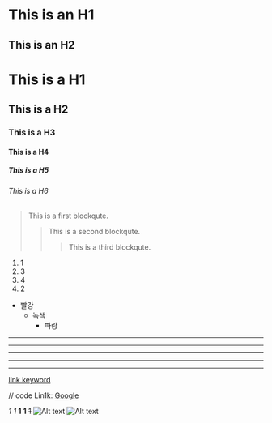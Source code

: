 This is  an H1
==============
This is an H2
-------------
# This is a H1
## This is a H2
### This is a H3
#### This is a H4
##### This is a H5
###### This is a H6
> This is a first blockqute.
>	> This is a second blockqute.
>	>	> This is a third blockqute.
1. 1
3. 3
4. 4
2. 2
* 빨강
  * 녹색
    * 파랑
* * *
***
*****
- - -
-----------------------------
[link keyword][id]

[id]: URL "Optional Title here"

// code
Lin1k: [Google][googlelink]

[googlelink]: https://google.com "Go google"
*1*
_1_
**1**
__1__
~~1~~
![Alt text](/path/to/img.jpg)
![Alt text](/path/to/img.jpg "Optional title")           
